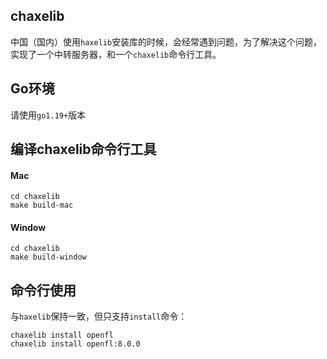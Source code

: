 ## chaxelib
中国（国内）使用`haxelib`安装库的时候，会经常遇到问题，为了解决这个问题，实现了一个中转服务器，和一个`chaxelib`命令行工具。

## Go环境
请使用`go1.19+`版本

## 编译chaxelib命令行工具
#### Mac
```shell
cd chaxelib
make build-mac
```
#### Window
```shell
cd chaxelib
make build-window
```

## 命令行使用
与`haxelib`保持一致，但只支持`install`命令：
```shell
chaxelib install openfl
chaxelib install openfl:8.0.0
```